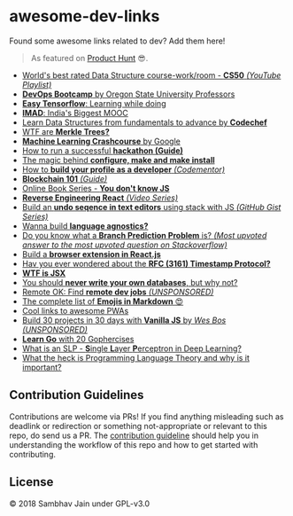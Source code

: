 # awesome-dev-links
Found some awesome links related to dev? Add them here! 

> As featured on [Product Hunt](https://www.producthunt.com/posts/awesome-dev-links/) :sunglasses:.

* [World's best rated Data Structure course-work/room - **CS50** *(YouTube Playlist)*](https://www.youtube.com/playlist?list=PLhQjrBD2T3828ZVcVzEIhsHVgjANGZveu)
* [**DevOps Bootcamp** by Oregon State University Professors](https://devopsbootcamp.osuosl.org/)
* [**Easy Tensorflow**: Learning while doing](http://easy-tensorflow.com)
* [**IMAD**: India's Biggest MOOC](https://www.imad.tech/)
* [Learn Data Structures from fundamentals to advance by **Codechef**](https://www.codechef.com/certification/prepare)
* [WTF are **Merkle Trees?**](https://media.consensys.net/ever-wonder-how-merkle-trees-work-c2f8b7100ed3)
* [**Machine Learning Crashcourse** by Google](https://developers.google.com/machine-learning/crash-course/)
* [How to run a successful **hackathon (Guide)**](https://hackathon.guide)
* [The magic behind **configure, make and make install**](https://robots.thoughtbot.com/the-magic-behind-configure-make-make-install)
* [How to **build your profile as a developer** *(Codementor)*](https://www.codementor.io/npostolovski/building-your-profile-as-a-developer-jji1sc4dn?utm_content=posts&amp;utm_source=sendgrid&amp;utm_medium=email&amp;utm_term=post-jji1sc4dn&amp;utm_campaign=newsletter20180523)
* [**Blockchain 101** *(Guide)*](https://www.blockcypher.com/dev/intro/)
* [Online Book Series - **You don't know JS**](https://github.com/getify/You-Dont-Know-JS/)
* [**Reverse Engineering React** *(Video Series)*](https://vimeo.com/album/3930691)
* [Build an **undo seqence in text editors** using stack with JS *(GitHub Gist Series)*](https://gist.github.com/primaryobjects/41e7fed710730f53ddfdd3fd0451019d)
* [Wanna build **language agnostics?**](https://stackoverflow.com/questions/1669/learning-to-write-a-compiler/1672#1672)
* [Do you know what a **Branch Prediction Problem** is? *(Most upvoted answer to the most upvoted question on Stackoverflow)*](https://stackoverflow.com/questions/11227809/why-is-it-faster-to-process-a-sorted-array-than-an-unsorted-array/11227902#11227902)
* [Build a **browser extension in React.js**](https://medium.com/@gilfink/building-a-chrome-extension-using-react-c5bfe45aaf36)
* [Hav you ever wondered about the **RFC (3161) Timestamp Protocol?**](https://tools.ietf.org/html/rfc3161)
* [**WTF is JSX**](https://jasonformat.com/wtf-is-jsx/)
* [You should **never write your own databases**, but why not?](https://medium.com/@terrycrowley/never-write-your-own-database-736f704c780)
* [Remote OK: Find **remote dev jobs** *(UNSPONSORED)*](https://remoteok.io/)
* [The complete list of **Emojis in Markdown** :heart_eyes:](https://gist.github.com/rxaviers/7360908)
* [Cool links to awesome PWAs](https://pwa.rocks/)
* [Build 30 projects in 30 days with **Vanilla JS** by *Wes Bos (UNSPONSORED)*](https://javascript30.com/)
* [**Learn Go** with 20 Gophercises](https://gophercises.com/)
* [What is an SLP - **S**ingle **L**ayer **P**erceptron in Deep Learning?](http://computing.dcu.ie/~humphrys/Notes/Neural/single.neural.html)
* [What the heck is Programming Language Theory and why is it important?](https://mpc.sh/blog/a-gentle-intro-to-plt/)

## Contribution Guidelines

Contributions are welcome via PRs! If you find anything misleading such as deadlink or redirection or something not-appropriate or relevant to this repo, do send us a PR. The [contribution guideline](https://github.com/sambhav2612/awesome-dev-links/blob/master/CONTRIBUTING.md) should help you in understanding the workflow of this repo and how to get started with contributing. 

## License

© 2018 Sambhav Jain under GPL-v3.0
